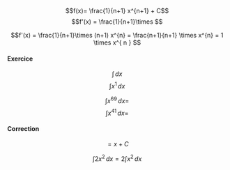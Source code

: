 $$f(x)= \frac{1}{n+1} x^{n+1} + C$$
$$f'(x) = \frac{1}{n+1}\times  $$

$$f'(x) = \frac{1}{n+1}\times (n+1) x^{n} =  \frac{n+1}{n+1} \times x^{n} = 1 \times x^{
n
} $$




#### Exercice
$$\int \, dx$$
$$\int x^{1} \, dx $$

$$\int x^{69} \, dx =  $$
$$\int  x^{41} \, dx =  $$

#### Correction
$$= x + C $$




$$\int 2 x^{2}  \, dx  = 2 \int x^{2} \, dx $$
